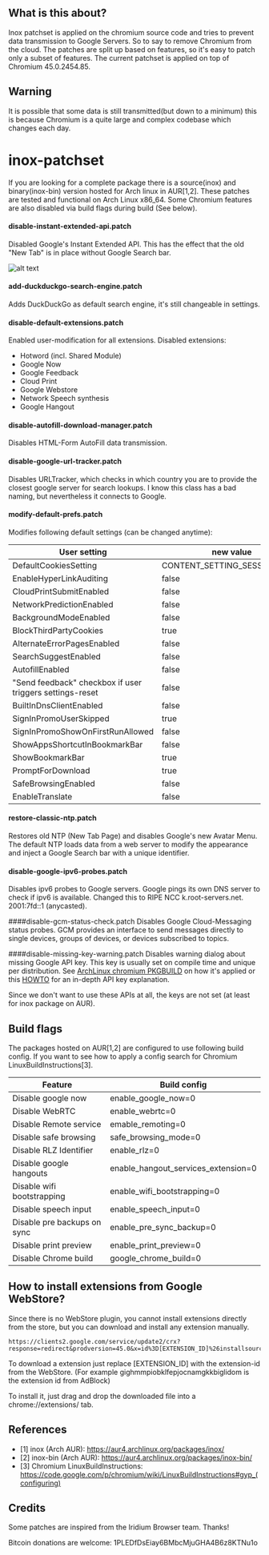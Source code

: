 ## What is this about?
Inox patchset is applied on the chromium source code and tries to prevent data transmission to Google Servers. So to say to remove Chromium from the cloud. The patches are split up based on features, so it's easy to patch only a subset of features.
The current patchset is applied on top of Chromium 45.0.2454.85.


## Warning
It is possible that some data is still transmitted(but down to a minimum) this is because Chromium is a quite large and complex codebase which changes each day.


# inox-patchset
If you are looking for a complete package there is a source(inox) and binary(inox-bin) version hosted for Arch linux in AUR[1,2].
These patches are tested and functional on Arch Linux x86_64.
Some Chromium features are also disabled via build flags during build (See below).

#### disable-instant-extended-api.patch
Disabled Google's Instant Extended API.
This has the effect that the old "New Tab" is in place without Google Search bar.

![alt text](http://i62.tinypic.com/29yi5t.jpg "inox-ntp-screen") 



#### add-duckduckgo-search-engine.patch
Adds DuckDuckGo as default search engine, it's still changeable in settings.


#### disable-default-extensions.patch
Enabled user-modification for all extensions.
Disabled extensions:
* Hotword (incl. Shared Module)
* Google Now
* Google Feedback
* Cloud Print
* Google Webstore
* Network Speech synthesis
* Google Hangout


#### disable-autofill-download-manager.patch
Disables HTML-Form AutoFill data transmission. 


#### disable-google-url-tracker.patch
Disables URLTracker, which checks in which country you are to provide the closest google server for search lookups. 
I know this class has a bad naming, but nevertheless it connects to Google.


#### modify-default-prefs.patch
Modifies following default settings (can be changed anytime):

User setting | new value
--- | ---
DefaultCookiesSetting      | CONTENT_SETTING_SESSION_ONLY
EnableHyperLinkAuditing    | false
CloudPrintSubmitEnabled    | false
NetworkPredictionEnabled   | false
BackgroundModeEnabled      | false
BlockThirdPartyCookies     | true
AlternateErrorPagesEnabled | false
SearchSuggestEnabled       | false
AutofillEnabled            | false
"Send feedback" checkbox if user triggers settings-reset | false
BuiltInDnsClientEnabled    | false
SignInPromoUserSkipped     | true
SignInPromoShowOnFirstRunAllowed | false
ShowAppsShortcutInBookmarkBar | false
ShowBookmarkBar | true
PromptForDownload | true
SafeBrowsingEnabled | false
EnableTranslate | false

#### restore-classic-ntp.patch
Restores old NTP (New Tab Page) and disables Google's new Avatar Menu.
The default NTP loads data from a web server to modify the appearance and inject a Google Search bar with a unique identifier.


#### disable-google-ipv6-probes.patch
Disables ipv6 probes to Google servers.
Google pings its own DNS server to check if ipv6 is available. Changed this to RIPE NCC k.root-servers.net. 2001:7fd::1 (anycasted).


####disable-gcm-status-check.patch
Disables Google Cloud-Messaging status probes. GCM provides an interface to send messages directly to single devices, groups of devices, or devices subscribed to topics.


####disable-missing-key-warning.patch
Disables warning dialog about missing Google API key.
This key is usually set on compile time and unique per distribution. 
See [ArchLinux chromium PKGBUILD](https://projects.archlinux.org/svntogit/packages.git/tree/trunk/PKGBUILD?h=packages/chromium#n37) on how it's applied or this [HOWTO](https://www.chromium.org/developers/how-tos/api-keys) for an in-depth API key explanation.

Since we don't want to use these APIs at all, the keys are not set (at least for inox package on AUR).


## Build flags
The packages hosted on AUR[1,2] are configured to use following build config.
If you want to see how to apply a config search for Chromium LinuxBuildInstructions[3].

Feature | Build config
--- | ---
Disable google now |                enable_google_now=0
Disable WebRTC |                    enable_webrtc=0
Disable Remote service |          emable_remoting=0
Disable safe browsing |             safe_browsing_mode=0
Disable RLZ Identifier |              enable_rlz=0
Disable google hangouts |         enable_hangout_services_extension=0
Disable wifi bootstrapping |        enable_wifi_bootstrapping=0
Disable speech input |               enable_speech_input=0
Disable pre backups on sync |   enable_pre_sync_backup=0
Disable print preview |                enable_print_preview=0
Disable Chrome build |               google_chrome_build=0



## How to install extensions from Google WebStore?
Since there is no WebStore plugin, you cannot install extensions directly from the store, but you can download and install any extension manually.

    https://clients2.google.com/service/update2/crx?response=redirect&prodversion=45.0&x=id%3D[EXTENSION_ID]%26installsource%3Dondemand%26uc

To download a extension just replace [EXTENSION_ID] with the extension-id from the WebStore.
(For example gighmmpiobklfepjocnamgkkbiglidom is the extension id from AdBlock)

To install it, just drag and drop the downloaded file into a chrome://extensions/ tab.


## References

* [1] inox (Arch AUR): https://aur4.archlinux.org/packages/inox/
* [2] inox-bin (Arch AUR): https://aur4.archlinux.org/packages/inox-bin/
* [3] Chromium LinuxBuildInstructions: https://code.google.com/p/chromium/wiki/LinuxBuildInstructions#gyp_(configuring)

## Credits

Some patches are inspired from the Iridium Browser team. Thanks!



Bitcoin donations are welcome: 1PLEDfDsEiay6BMbcMjuGHA4B6z8KTNu1o
